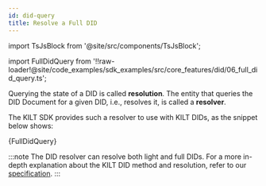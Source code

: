 ```yaml
---
id: did-query
title: Resolve a Full DID
---
```


import TsJsBlock from '@site/src/components/TsJsBlock';

import FullDidQuery from '!!raw-loader!@site/code_examples/sdk_examples/src/core_features/did/06_full_did_query.ts';

Querying the state of a DID is called **resolution**.
The entity that queries the DID Document for a given DID, i.e., resolves it, is called a **resolver**.

The KILT SDK provides such a resolver to use with KILT DIDs, as the snippet below shows:

<TsJsBlock>
  {FullDidQuery}
</TsJsBlock>

:::note
The DID resolver can resolve both light and full DIDs.
For a more in-depth explanation about the KILT DID method and resolution, refer to our [specification](https://github.com/KILTprotocol/spec-kilt-did).
:::

